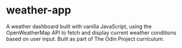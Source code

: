 # weather-app
 A weather dashboard built with vanilla JavaScript, using the OpenWeatherMap API to fetch and display current weather conditions based on user input. Built as part of The Odin Project curriculum.
